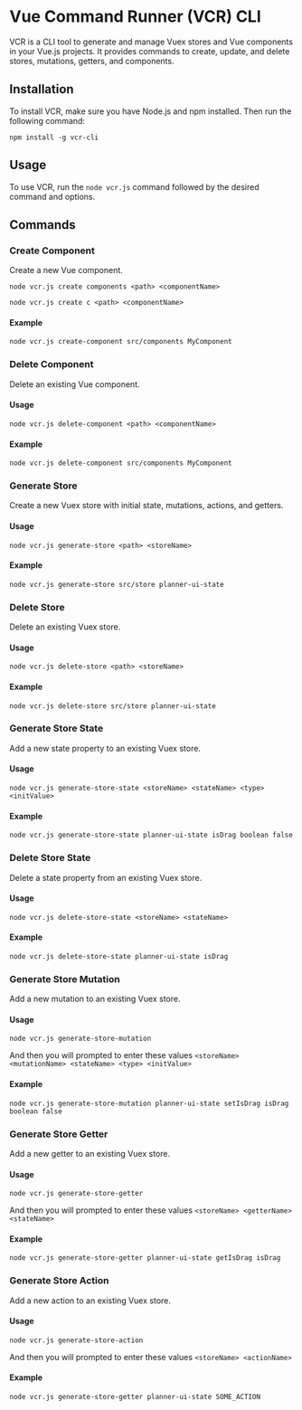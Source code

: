 # Vue Command Runner (VCR) CLI

VCR is a CLI tool to generate and manage Vuex stores and Vue components in your Vue.js projects. It provides commands to create, update, and delete stores, mutations, getters, and components.

## Installation

To install VCR, make sure you have Node.js and npm installed. Then run the following command:

`npm install -g vcr-cli`


## Usage

To use VCR, run the `node vcr.js` command followed by the desired command and options.

## Commands


### Create Component

Create a new Vue component.

`node vcr.js create components <path> <componentName>`

`node vcr.js create c <path> <componentName>`

#### Example

`node vcr.js create-component src/components MyComponent`


### Delete Component

Delete an existing Vue component.

#### Usage

`node vcr.js delete-component <path> <componentName>`


#### Example

`node vcr.js delete-component src/components MyComponent`

### Generate Store

Create a new Vuex store with initial state, mutations, actions, and getters.

#### Usage

`node vcr.js generate-store <path> <storeName>`

#### Example

`node vcr.js generate-store src/store planner-ui-state`


### Delete Store

Delete an existing Vuex store.

#### Usage

`node vcr.js delete-store <path> <storeName>`


#### Example

`node vcr.js delete-store src/store planner-ui-state`


### Generate Store State

Add a new state property to an existing Vuex store.

#### Usage

`node vcr.js generate-store-state <storeName> <stateName> <type> <initValue>`


#### Example

`node vcr.js generate-store-state planner-ui-state isDrag boolean false`


### Delete Store State

Delete a state property from an existing Vuex store.

#### Usage

`node vcr.js delete-store-state <storeName> <stateName>`


#### Example

`node vcr.js delete-store-state planner-ui-state isDrag`


### Generate Store Mutation

Add a new mutation to an existing Vuex store.

#### Usage

`node vcr.js generate-store-mutation`

And then you will prompted to enter these values `<storeName> <mutationName> <stateName> <type> <initValue>`


#### Example

`node vcr.js generate-store-mutation planner-ui-state setIsDrag isDrag boolean false`

### Generate Store Getter

Add a new getter to an existing Vuex store.

#### Usage

`node vcr.js generate-store-getter`

And then you will prompted to enter these values `<storeName> <getterName> <stateName>`


#### Example

`node vcr.js generate-store-getter planner-ui-state getIsDrag isDrag`

### Generate Store Action

Add a new action to an existing Vuex store.

#### Usage

`node vcr.js generate-store-action`

And then you will prompted to enter these values `<storeName> <actionName>`


#### Example

`node vcr.js generate-store-getter planner-ui-state SOME_ACTION`
